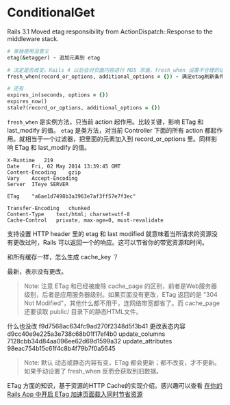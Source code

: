 # ConditionalGet

Rails 3.1 Moved etag responsibility from ActionDispatch::Response to the middleware stack.

```ruby
# 单独使用没意义
etag(&etagger) - 追加元素到 etag

# 决定是否改变。Rails 4 以后会对页面内容进行 MD5 求值，fresh_when 设置不合理的话，会得到旧数据。
fresh_when(record_or_options, additional_options = {}) - 满足etag刷新条件，才执行后面操作

# 还有
expires_in(seconds, options = {})
expires_now()
stale?(record_or_options, additional_options = {})
```

`fresh_when` 是实例方法，只当前 action 起作用。比较关键，影响 ETag 和 last_modify 的值。
`etag` 是类方法，对当前 Controller 下面的所有 action 都起作用。就相当于一个过滤器，把里面的元素加入到 record_or_options 里。同样影响 ETag 和 last_modify 的值。

```
X-Runtime	219
Date	Fri, 02 May 2014 13:39:45 GMT
Content-Encoding	gzip
Vary	Accept-Encoding
Server	ITeye SERVER

ETag	"a6ae1d7498b3a3963e7af3ff57e7f3ec"

Transfer-Encoding	chunked
Content-Type	text/html; charset=utf-8
Cache-Control	private, max-age=0, must-revalidate
```

支持设置 HTTP header 里的 etag 和 last modified 就意味着当所请求的资源没有更改过时，Rails 可以返回一个的响应。这可以节省你的带宽资源和时间。

和所有缓存一样，怎么生成 cache_key ？

最新，表示没有更改。

> Note: 注意 ETag 和已经被废除 cache_page 的区别，前者是Web服务器级别，后者是应用服务器级别。如果页面没有更改，ETag 返回的是 "304 Not Modified"，其他什么都不用干，连网络带宽都省了。而 cache_page 还要读取 public/ 目录下的静态HTML文件。

什么也没改 f9d7568ac634fc9ad270f2348d5f3b41
更改表态内容 d9cc40e9e225a3e738c68b01f17ef4b0
update_columns 7128cbb34d84aa096ee62d69d1599a32
update_attributes 98eac754b15c61f4c8b4f79b7f0a5645

> Note: 默认 动态或静态内容有变，ETag 都会更新；都不改变，才不更新。如果手动设置了 fresh_when 反而会获取到旧数据。

ETag 方面的知识，基于资源的HTTP Cache的实现介绍。感兴趣可以查看 [在你的 Rails App 中开启 ETag 加速页面载入同时节省资源](http://huacnlee.com/blog/use-etag-in-your-rails-app-to-speed-up-loading/)
